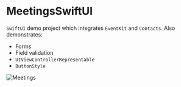
# MeetingsSwiftUI
`SwiftUI` demo project which integrates `EventKit` and `Contacts`. Also demonstrates:
- Forms
- Field validation
- `UIViewControllerRepresentable`
- `ButtonStyle`

![Meetings](https://user-images.githubusercontent.com/723122/110014984-435ed280-7cd8-11eb-9508-ffea977bd913.gif)

